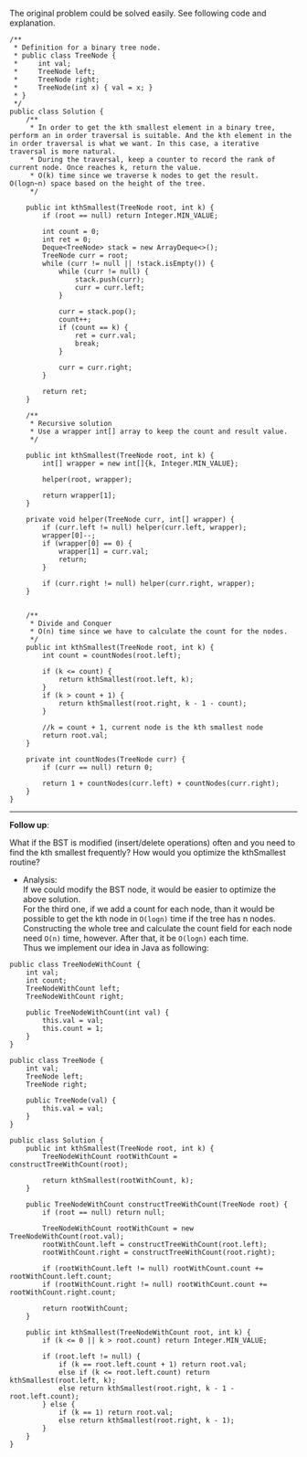 The original problem could be solved easily. See following code and explanation.   

```
/**
 * Definition for a binary tree node.
 * public class TreeNode {
 *     int val;
 *     TreeNode left;
 *     TreeNode right;
 *     TreeNode(int x) { val = x; }
 * }
 */
public class Solution {
    /**
     * In order to get the kth smallest element in a binary tree, perform an in order traversal is suitable. And the kth element in the in order traversal is what we want. In this case, a iterative traversal is more natural. 
     * During the traversal, keep a counter to record the rank of current node. Once reaches k, return the value. 
     * O(k) time since we traverse k nodes to get the result. O(logn~n) space based on the height of the tree. 
     */
     
    public int kthSmallest(TreeNode root, int k) {
        if (root == null) return Integer.MIN_VALUE;
        
        int count = 0;
        int ret = 0;
        Deque<TreeNode> stack = new ArrayDeque<>();
        TreeNode curr = root;
        while (curr != null || !stack.isEmpty()) {
            while (curr != null) {
                stack.push(curr);
                curr = curr.left;
            }
            
            curr = stack.pop();
            count++;
            if (count == k) {
                ret = curr.val;
                break;
            }
            
            curr = curr.right;
        }
        
        return ret;
    }
    
    /**
     * Recursive solution
     * Use a wrapper int[] array to keep the count and result value. 
     */
    
    public int kthSmallest(TreeNode root, int k) {
        int[] wrapper = new int[]{k, Integer.MIN_VALUE};
        
        helper(root, wrapper);
        
        return wrapper[1];
    }
    
    private void helper(TreeNode curr, int[] wrapper) {
        if (curr.left != null) helper(curr.left, wrapper);
        wrapper[0]--;
        if (wrapper[0] == 0) {
            wrapper[1] = curr.val;
            return;
        }
        
        if (curr.right != null) helper(curr.right, wrapper);
    }
    
    
    /**
     * Divide and Conquer
     * O(n) time since we have to calculate the count for the nodes. 
     */ 
    public int kthSmallest(TreeNode root, int k) {
        int count = countNodes(root.left);
        
        if (k <= count) {
            return kthSmallest(root.left, k);
        } 
        if (k > count + 1) {
            return kthSmallest(root.right, k - 1 - count);
        }
        
        //k = count + 1, current node is the kth smallest node
        return root.val; 
    }
    
    private int countNodes(TreeNode curr) {
        if (curr == null) return 0;
        
        return 1 + countNodes(curr.left) + countNodes(curr.right);
    }
}
```

***

__Follow up__:

What if the BST is modified (insert/delete operations) often and you need to find the kth smallest frequently? How would you optimize the kthSmallest routine?

- Analysis:  
    If we could modify the BST node, it would be easier to optimize the above solution.   
    For the third one, if we add a count for each node, than it would be possible to get the kth node in `O(logn)` time if the tree has n nodes. Constructing the whole tree and calculate the count field for each node need `O(n)` time, however. After that, it be `O(logn)` each time.  
    Thus we implement our idea in Java as following:  
    
```
public class TreeNodeWithCount {
	int val;
	int count;
	TreeNodeWithCount left;
	TreeNodeWithCount right;

	public TreeNodeWithCount(int val) {
		this.val = val;
		this.count = 1;
	}
}

public class TreeNode {
	int val;
	TreeNode left;
	TreeNode right;

	public TreeNode(val) {
		this.val = val;
	}
}

public class Solution {
	public int kthSmallest(TreeNode root, int k) {
	    TreeNodeWithCount rootWithCount = constructTreeWithCount(root);

	    return kthSmallest(rootWithCount, k);
	}

	public TreeNodeWithCount constructTreeWithCount(TreeNode root) {
		if (root == null) return null;

		TreeNodeWithCount rootWithCount = new TreeNodeWithCount(root.val);
		rootWithCount.left = constructTreeWithCount(root.left);
		rootWithCount.right = constructTreeWithCount(root.right);

		if (rootWithCount.left != null) rootWithCount.count += rootWithCount.left.count;
		if (rootWithCount.right != null) rootWithCount.count += rootWithCount.right.count;

		return rootWithCount;
	}

	public int kthSmallest(TreeNodeWithCount root, int k) {
		if (k <= 0 || k > root.count) return Integer.MIN_VALUE;

		if (root.left != null) {
			if (k == root.left.count + 1) return root.val;
			else if (k <= root.left.count) return kthSmallest(root.left, k);
			else return kthSmallest(root.right, k - 1 - root.left.count);
		} else {
			if (k == 1) return root.val;
			else return kthSmallest(root.right, k - 1);
		}
	}
}
```
